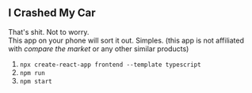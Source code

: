 ## I Crashed My Car

That's shit. Not to worry.  
This app on your phone will sort it out. Simples.
(this app is not affiliated with _compare the market_ or any other similar products)

1. `npx create-react-app frontend --template typescript`
2. `npm run`
3. `npm start`
